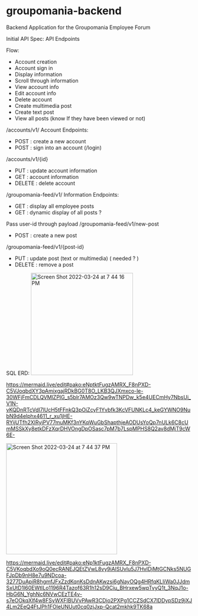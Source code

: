 # groupomania-backend
Backend Application for the Groupomania Employee Forum 

Initial API Spec: 
API Endpoints

Flow: 
- Account creation 
- Account sign in
- Display information
- Scroll through information
- View account info
- Edit account info
- Delete account
- Create multimedia post
- Create text post
- View all posts (know If they have been viewed or not)

/accounts/v1/
Account Endpoints:
- POST : create a new account
- POST : sign into an account (/login)

/accounts/v1/{id}
- PUT : update account information
- GET : account information
- DELETE  : delete account

/groupomania-feed/v1/
Information Endpoints:

- GET : display all employee posts
- GET : dynamic display of all posts  ? 

Pass user-id through payload
/groupomania-feed/v1/new-post
- POST : create a new post

/groupomania-feed/v1/{post-id}
- PUT :  update post (text or multimedia) ( needed ? )
- DELETE : remove a post 

SQL ERD:
<img width="276" alt="Screen Shot 2022-03-24 at 7 44 16 PM" src="https://user-images.githubusercontent.com/40476522/160032909-6d2ba477-a943-40ba-9214-072eb47f0bf5.png">

https://mermaid.live/edit#pako:eNptktFugzAMRX_F8nPXD-C5VJoqbdXY3pAmixgajRDkBG0T8O_LKB3QJXmxco-le-30WFjFmCDLQVMlZPIG_s5blr7AMOz3Qw9wTNPDw_k5e4UECmHy7NbsUi_V1N-vKQDnRTcVdI7lUcH5tFFnkQ3pOiZcyF1Yvbfk3KcVFUNKLc4_keGYWNO9NubN9d4elphx4611_r_xu1jHE-RYijUTfh2XlRyjPV77muMKf3nYKqWuGbShapthjeAODUsYoQp7nULk6C8cUmMSSkXy8etkDFzXqrDHVOngDpOSasc7pM7b7LspMPHS8Q2av8dMjT9cW6E-

<img width="300" alt="Screen Shot 2022-03-24 at 7 44 37 PM" src="https://user-images.githubusercontent.com/40476522/160032920-a29e4e9f-da15-44b0-9303-4ef62d137709.png">

https://mermaid.live/edit#pako:eNp1ktFugzAMRX_F8nPXD-C5VKoqbdXo9oQ0ecRANEJQEtZVwL8vy9iAlSUvlu5J7HvlDjMtGCNks5NUGFJpDb9nH8e7u9NDcoa-3277DuApiR8hgmfJFxZzdKqnKsDdnAKwzsi6gNayOQg4HRfqKLIiWa0JJdmSxUtD1l60EWtILo1196R4Tazof63R1h12sD9Ciu_BHrxew5wpTvyQ1t_3NqJ1o-HbG6N_YghNc6NVwCEzTE4v-s7eOOkqXlf4w8FSyWXFIBUVvPAwR3CDio2PXPg1CCZSdCX7lDDypSDz9jXJ4Lm2EeQ4FtJPh1FOleUNUut0cq0zjJxp-Qcat2mkhk9TK68a

